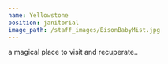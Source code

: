 ```yaml
---
name: Yellowstone
position: janitorial
image_path: /staff_images/BisonBabyMist.jpg
---
```


a magical place to visit and recuperate..
